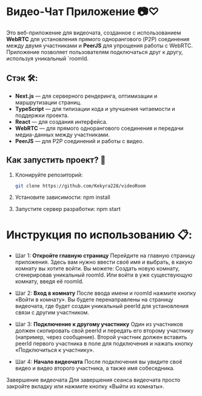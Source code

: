 # Видео-Чат Приложение 📷♡

Это веб-приложение для видеочата, созданное с использованием **WebRTC** для установления прямого однорангового (P2P) соединения между двумя участниками и **PeerJS** для упрощения работы с WebRTC. Приложение позволяет пользователям подключаться друг к другу, используя уникальный `roomId.

## Стэк 🛠️:

- **Next.js** — для серверного рендеринга, оптимизации и маршрутизации страниц.
- **TypeScript** — для типизации кода и улучшения читаемости и поддержки проекта.
- **React** — для создания интерфейса.
- **WebRTC** — для прямого однорангового соединения и передачи медиа-данных между участниками.
- **PeerJS** — для P2P соединений и работы с видео.

## Как запустить проект? 🔧

1. Клонируйте репозиторий:

   ```bash
   git clone https://github.com/Kekyra228/videoRoom

   ```

2. Установите зависимости:
npm install

3. Запустите сервер разработки:
npm start

# Инструкция по использованию 📋:

- Шаг 1: **Откройте главную страницу**
  Перейдите на главную страницу приложения. Здесь вам нужно ввести своё имя и выбрать, в какую комнату вы хотите войти. Вы можете:
  Создать новую комнату, сгенерировав уникальный roomId.
  Или войти в уже существующую комнату, введя её roomId.

- Шаг 2: **Вход в комнату**
  После ввода имени и roomId нажмите кнопку «Войти в комнату». Вы будете перенаправлены на страницу видеочата, где будет создан уникальный peerId для установления связи с другим участником.

- Шаг 3: **Подключение к другому участнику**
  Один из участников должен скопировать свой peerId и передать его второму участнику (например, через сообщение).
  Второй участник должен вставить peerId первого участника в поле для подключения и нажать кнопку «Подключиться к участнику».

- Шаг 4: **Начало видеочата**
  После подключения вы увидите своё видео и видео второго участника, а также имя собеседника.

Завершение видеочата
Для завершения сеанса видеочата просто закройте вкладку или нажмите кнопку «Выйти из комнаты».
